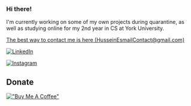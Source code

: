 ### Hi there!

<p>
I'm currently working on some of my own projects during quarantine, as well as studying online for my 2nd year in CS at York University.
</p>
<p>
<a href="mailto:HusseinEsmailContact@gmail.com">The best way to contact me is here (HusseinEsmailContact@gmail.com)</a>
</p>


<div>
	<p><a href="https://www.linkedin.com/in/husseinxyz"><img src="https://img.shields.io/badge/LinkedIn--_.svg?style=flat&logo=linkedin" alt="LinkedIn"</a></p>
	<p><a href="https://www.instagram.com/husseinesmailcode"><img src="https://img.shields.io/badge/Instagram--_.svg?style=flat&logo=instagram" alt="Instagram"></a></p>
<div>

## Donate
[!["Buy Me A Coffee"](https://www.buymeacoffee.com/assets/img/custom_images/orange_img.png)](https://www.buymeacoffee.com/husseinesmail)
